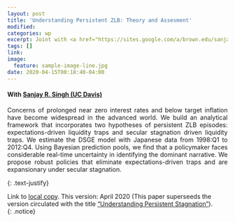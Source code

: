 ```yaml
---
layout: post
title: 'Understanding Persistent ZLB: Theory and Assesment'
modified:
categories: wp
excerpt: Joint with <a href="https://sites.google.com/a/brown.edu/sanjaysingh/"> Sanjay R. Singh (UC Davis)</a>. <br><i>This version&#58 April 2020</i>
tags: []
link:
image:
  feature: sample-image-line.jpg
date: 2020-04-15T00:18:40-04:00
---
```

#### With [Sanjay R. Singh (UC Davis)](https://sites.google.com/a/brown.edu/sanjaysingh/)

<p style="text-align:justify">Concerns of prolonged near zero interest rates and below target inflation have become widespread in the advanced world. We build an analytical framework that incorporates two hypotheses of persistent ZLB episodes: expectations-driven liquidity traps and secular stagnation driven liquidity traps. We estimate the DSGE model with Japanese data from 1998:Q1 to 2012:Q4. Using Bayesian prediction pools, we find that a policymaker faces considerable real-time uncertainty in identifying the dominant narrative. We propose robust policies that eliminate expectations-driven traps and are expansionary under secular stagnation. 
</p>
{: .text-justify}

Link to [local copy](/documents/Draft_EFStag_CS.pdf). This version: April 2020 (This paper superseeds the version circulated with the title [“Understanding Persistent Stagnation”](/documents/Draft_EFStag_CS_old.pdf)).<br>
{: .notice}
